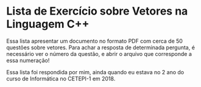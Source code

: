 # Lista de Exercício sobre Vetores na Linguagem C++

<p>Essa lista apresentar um documento no formato PDF com cerca de 50 questões sobre vetores. Para achar a resposta de determinada pergunta, é necessário ver o número da questão, 
e abrir o arquivo que corresponde a essa numeração!</p>

<p>Essa lista foi respondida por mim, ainda quando eu estava no 2 ano do curso de Informática no CETEPI-1 em 2018.</p>
